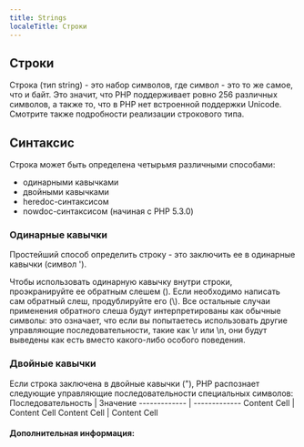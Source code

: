 ```yaml
---
title: Strings
localeTitle: Строки 
---
```

## Строки 

Строка (тип string) - это набор символов, где символ - это то же самое, что и байт. Это значит, что PHP поддерживает ровно 256 различных символов, а также то, что в PHP нет встроенной поддержки Unicode. Смотрите также подробности реализации строкового типа. 

## Синтаксис 
 Строка может быть определена четырьмя различными способами:

* одинарными кавычками
* двойными кавычками
* heredoc-синтаксисом
* nowdoc-синтаксисом (начиная с PHP 5.3.0)

### Одинарные кавычки

Простейший способ определить строку - это заключить ее в одинарные кавычки (символ ').

Чтобы использовать одинарную кавычку внутри строки, проэкранируйте ее обратным слешем (\). Если необходимо написать сам обратный слеш, продублируйте его (\\). Все остальные случаи применения обратного слеша будут интерпретированы как обычные символы: это означает, что если вы попытаетесь использовать другие управляющие последовательности, такие как \r или \n, они будут выведены как есть вместо какого-либо особого поведения. 

### Двойные кавычки

Если строка заключена в двойные кавычки ("), PHP распознает следующие управляющие последовательности специальных символов: 
Последовательность  | Значение
------------- | -------------
Content Cell  | Content Cell
Content Cell  | Content Cell

#### Дополнительная информация:

